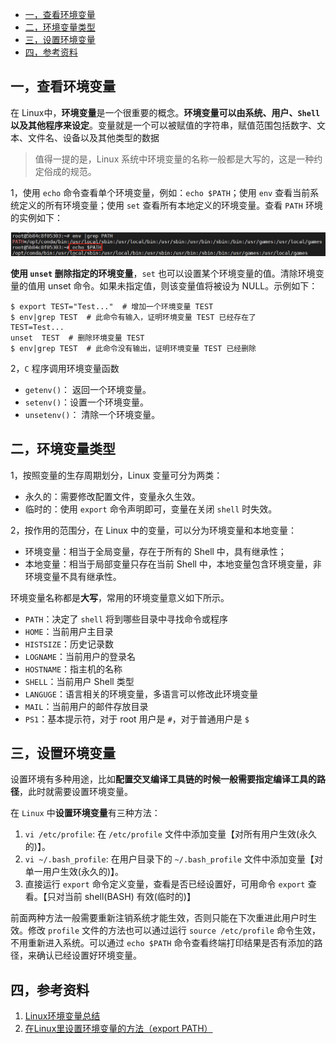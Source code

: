 - [一，查看环境变量](#一查看环境变量)
- [二，环境变量类型](#二环境变量类型)
- [三，设置环境变量](#三设置环境变量)
- [四，参考资料](#四参考资料)

## 一，查看环境变量

在 Linux中，**环境变量**是一个很重要的概念。**环境变量可以由系统、用户、`Shell` 以及其他程序来设定**。变量就是一个可以被赋值的字符串，赋值范围包括数字、文本、文件名、设备以及其他类型的数据
> 值得一提的是，Linux 系统中环境变量的名称一般都是大写的，这是一种约定俗成的规范。

1，使用 `echo` 命令查看单个环境变量，例如：`echo $PATH`；使用 `env` 查看当前系统定义的所有环境变量；使用 `set` 查看所有本地定义的环境变量。查看 `PATH` 环境的实例如下：

![PATH环境](../../data/images/PATH环境.png)

**使用 `unset` 删除指定的环境变量**，`set` 也可以设置某个环境变量的值。清除环境变量的值用 unset 命令。如果未指定值，则该变量值将被设为 NULL。示例如下：

```shell
$ export TEST="Test..."  # 增加一个环境变量 TEST
$ env|grep TEST  # 此命令有输入，证明环境变量 TEST 已经存在了
TEST=Test...
unset  TEST  # 删除环境变量 TEST
$ env|grep TEST  # 此命令没有输出，证明环境变量 TEST 已经删除
```

2，`C` 程序调用环境变量函数

+ `getenv()`： 返回一个环境变量。
+ `setenv()`：设置一个环境变量。
+ `unsetenv()`： 清除一个环境变量。

## 二，环境变量类型

1，按照变量的生存周期划分，Linux 变量可分为两类：

+ 永久的：需要修改配置文件，变量永久生效。
+ 临时的：使用 `export` 命令声明即可，变量在关闭 `shell` 时失效。

2，按作用的范围分，在 Linux 中的变量，可以分为环境变量和本地变量：

+ 环境变量：相当于全局变量，存在于所有的 Shell 中，具有继承性；
+ 本地变量：相当于局部变量只存在当前 Shell 中，本地变量包含环境变量，非环境变量不具有继承性。

环境变量名称都是**大写**，常用的环境变量意义如下所示。

+ `PATH`：决定了 `shell` 将到哪些目录中寻找命令或程序
+ `HOME`：当前用户主目录
+ `HISTSIZE`：历史记录数
+ `LOGNAME`：当前用户的登录名
+ `HOSTNAME`：指主机的名称
+ `SHELL`：当前用户 Shell 类型
+ `LANGUGE`：语言相关的环境变量，多语言可以修改此环境变量
+ `MAIL`：当前用户的邮件存放目录
+ `PS1`：基本提示符，对于 root 用户是 `#`，对于普通用户是 `$`

## 三，设置环境变量

设置环境有多种用途，比如**配置交叉编译工具链的时候一般需要指定编译工具的路径**，此时就需要设置环境变量。

在 `Linux` 中**设置环境变量**有三种方法：

1. `vi /etc/profile`: 在 `/etc/profile` 文件中添加变量【对所有用户生效(永久的)】。
2. `vi ~/.bash_profile`: 在用户目录下的 `~/.bash_profile` 文件中添加变量【对单一用户生效(永久的)】。
3. 直接运行 `export` 命令定义变量，查看是否已经设置好，可用命令 `export` 查看。【只对当前 shell(BASH) 有效(临时的)】

前面两种方法一般需要重新注销系统才能生效，否则只能在下次重进此用户时生效。修改 `profile` 文件的方法也可以通过运行 `source /etc/profile` 命令生效，不用重新进入系统。可以通过 `echo $PATH` 命令查看终端打印结果是否有添加的路径，来确认已经设置好环境变量。

## 四，参考资料

1. [Linux环境变量总结](https://www.jianshu.com/p/ac2bc0ad3d74)
2. [在Linux里设置环境变量的方法（export PATH）](https://www.cnblogs.com/amboyna/archive/2008/03/08/1096024.html)